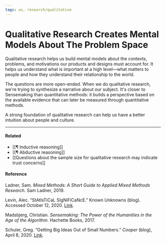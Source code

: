 ```yaml
---
tags: ux, research/qualitative
---
```


# Qualitative Research Creates Mental Models About The Problem Space

Qualitative research helps us build mental models about the contexts, problems, and motivations our products and designs must account for. It helps us understand what is important at a high level—what matters to people and how they understand their relationship to the world.

The questions are more open-ended. When we do qualitative research, we're trying to synthesize a narrative about our subject. It's closer to Sensemaking than quantitative methods: it builds a perspective based on the available evidence that can later be measured through quantitative methods.

A strong foundation of qualitative research can help us have a better intuition about people and culture.

---

#### Related

- [[¶ Inductive reasoning]]
- [[¶ Abductive reasoning]]
- [[Questions about the sample size for qualitative research may indicate trust concerns]]

#### Reference

Ladner, Sam. _Mixed Methods: A Short Guide to Applied Mixed Methods Research_. Sam Ladner, 2019.

Levin, Alec. “StAtIsTiCaL SIgNiFiCaNcE.” Known Unknowns (blog). Accessed October 12, 2020. [Link](https://knownunknowns.substack.com/p/statistical-significance).

Madsbjerg, Christian. _Sensemaking: The Power of the Humanities in the Age of the Algorithm_. Hachette Books, 2017.

Schuler, Greg. “Getting Big Ideas Out of Small Numbers.” _Cooper_ (blog), April 8, 2020. [Link](https://www.cooper.com/journal/2013/05/getting-big-ideas-out-of-small-research/).